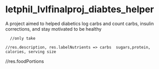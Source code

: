 # letphil_lvlfinalproj_diabtes_helper
A project aimed to helped diabetics log carbs and count carbs, insulin corrections, and stay motivated to be healthy





      //only take
      
    //res.description, res.labelNutrients => carbs  sugars,protein, calories, serving size 
//res.foodPortions

      
 